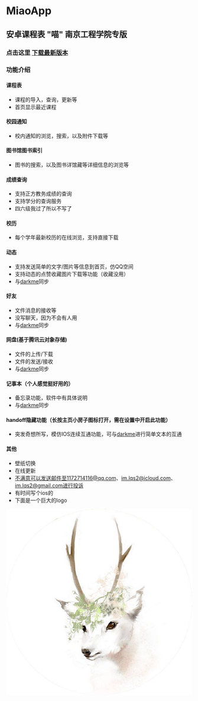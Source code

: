 # MiaoApp
## 安卓课程表 "喵" 南京工程学院专版

### 点击这里 [下载最新版本](http://darkme.cn:8880/android/miao/apk "V 0.1.7")

### 功能介绍
#### 课程表
- 课程的导入，查询，更新等
- 首页显示最近课程
#### 校园通知
- 校内通知的浏览，搜索，以及附件下载等
#### 图书馆图书索引
- 图书的搜索，以及图书详馆藏等详细信息的浏览等
#### 成绩查询
- 支持正方教务成绩的查询
- 支持学分的查询服务
- 四六级我过了所以不写了
#### 校历
- 每个学年最新校历的在线浏览，支持直接下载
#### 动态
- 支持发送简单的文字/图片等信息到首页，仿QQ空间
- 支持动态的点赞收藏图片下载等功能（收藏没用）
- 与[darkme](darkme.cn)同步
#### 好友
- 文件消息的接收等
- 没写聊天，因为不会有人用
- 与[darkme](darkme.cn)同步
#### 网盘(基于腾讯云对象存储)
- 文件的上传/下载
- 文件的发送/接收
- 与[darkme](darkme.cn)同步
#### 记事本（个人感觉挺好用的）
- 备忘录功能，软件中有具体说明
- 与[darkme](darkme.cn)同步
#### handoff隐藏功能（长按主页小房子图标打开，需在设置中开启此功能）
- 突发奇想所写，模仿IOS连续互通功能，可与[darkme](darkme.cn)进行简单文本的互通
#### 其他
- 壁纸切换
- 在线更新
- 不满意可以发送邮件至1172714116@qq.com、im.lqs2@icloud.com、im.lqs2@gmail.com进行投诉
- 有时间写个ios的
- 下面是一个巨大的logo

![喵](./app/src/main/res/drawable/default_head.png "miao-logo")

